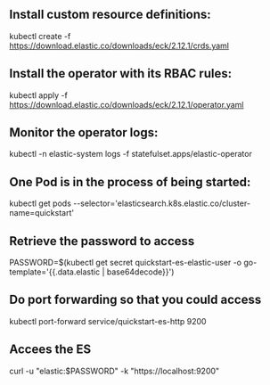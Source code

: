 
## Install custom resource definitions:

kubectl create -f https://download.elastic.co/downloads/eck/2.12.1/crds.yaml

## Install the operator with its RBAC rules:
kubectl apply -f https://download.elastic.co/downloads/eck/2.12.1/operator.yaml

## Monitor the operator logs:

kubectl -n elastic-system logs -f statefulset.apps/elastic-operator

## One Pod is in the process of being started:

kubectl get pods --selector='elasticsearch.k8s.elastic.co/cluster-name=quickstart'

## Retrieve the password to access

PASSWORD=$(kubectl get secret quickstart-es-elastic-user -o go-template='{{.data.elastic | base64decode}}')

## Do port forwarding so that you could access

kubectl port-forward service/quickstart-es-http 9200

## Accees the ES

curl -u "elastic:$PASSWORD" -k "https://localhost:9200"




